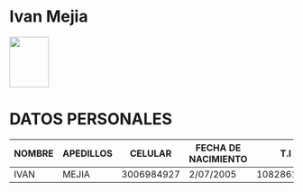 # Ivan Mejia 
<img src="Screenshot_2023-02-20-21-50-41-509_com.miui.gallery.png"
height = "90 "
 width = "70 "
/>
# DATOS PERSONALES
| NOMBRE | APEDILLOS | CELULAR  | FECHA DE NACIMIENTO |   T.I    |
|--------|-----------|----------|---------------------|----------|
| IVAN   | MEJIA     |3006984927| 2/07/2005           |1082861988|